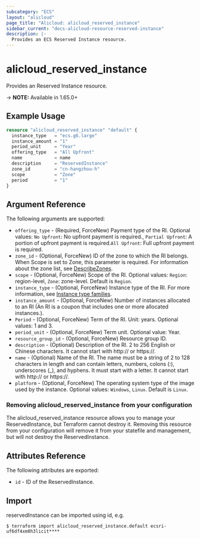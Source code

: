 ```yaml
---
subcategory: "ECS"
layout: "alicloud"
page_title: "Alicloud: alicloud_reserved_instance"
sidebar_current: "docs-alicloud-resource-reserved-instance"
description: |-
  Provides an ECS Reserved Instance resource.
---
```


# alicloud\_reserved\_instance

Provides an Reserved Instance resource.

-> **NOTE:** Available in 1.65.0+

## Example Usage

```terraform
resource "alicloud_reserved_instance" "default" {
  instance_type   = "ecs.g6.large"
  instance_amount = "1"
  period_unit     = "Year"
  offering_type   = "All Upfront"
  name            = name
  description     = "ReservedInstance"
  zone_id         = "cn-hangzhou-h"
  scope           = "Zone"
  period          = "1"
}
```

## Argument Reference

The following arguments are supported:

* `offering_type` - (Required, ForceNew) Payment type of the RI. Optional values: `No Upfront`: No upfront payment is required., `Partial Upfront`: A portion of upfront payment is required.`All Upfront`: Full upfront payment is required.
* `zone_id` - (Optional, ForceNew) ID of the zone to which the RI belongs. When Scope is set to Zone, this parameter is required. For information about the zone list, see [DescribeZones](https://www.alibabacloud.com/help/doc-detail/25610.html).
* `scope` - (Optional, ForceNew) Scope of the RI. Optional values: `Region`: region-level, `Zone`: zone-level. Default is `Region`.
* `instance_type` - (Optional, ForceNew) Instance type of the RI. For more information, see [Instance type families](https://www.alibabacloud.com/help/doc-detail/25378.html).
* `instance_amount` - (Optional, ForceNew) Number of instances allocated to an RI (An RI is a coupon that includes one or more allocated instances.).
* `Period` - (Optional, ForceNew) Term of the RI. Unit: years. Optional values: 1 and 3.
* `period_unit` - (Optional, ForceNew) Term unit. Optional value: Year.
* `resource_group_id` - (Optional, ForceNew) Resource group ID.
* `description` - (Optional) Description of the RI. 2 to 256 English or Chinese characters. It cannot start with http:// or https://.
* `name` - (Optional) Name of the RI. The name must be a string of 2 to 128 characters in length and can contain letters, numbers, colons (:), underscores (_), and hyphens. It must start with a letter. It cannot start with http:// or https://.
* `platform` - (Optional, ForceNew) The operating system type of the image used by the instance. Optional values: `Windows`, `Linux`. Default is `Linux`.

### Removing alicloud_reserved_instance from your configuration
 
The alicloud_reserved_instance resource allows you to manage your ReservedInstance, but Terraform cannot destroy it. Removing this resource from your configuration will remove it from your statefile and management, but will not destroy the ReservedInstance.
 

## Attributes Reference

The following attributes are exported:

* `id` -  ID of the ReservedInstance.

## Import

reservedInstance can be imported using id, e.g.

```
$ terraform import alicloud_reserved_instance.default ecsri-uf6df4xm0h3licit****
```

